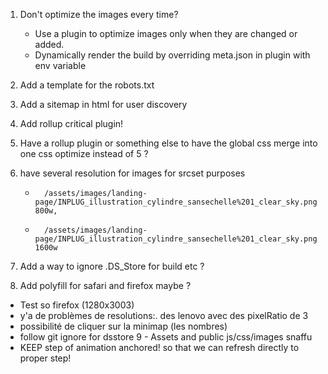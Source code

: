 1.  Don't optimize the images every time?
    - Use a plugin to optimize images only when they are changed or added.
    - Dynamically render the build by overriding meta.json in plugin with env variable
2.  Add a template for the robots.txt
3.  Add a sitemap in html for user discovery
4.  Add rollup critical plugin!
5.  Have a rollup plugin or something else to have the global css merge into one css optimize instead of 5 ?
6.  have several resolution for images for srcset purposes
    -       /assets/images/landing-page/INPLUG_illustration_cylindre_sansechelle%201_clear_sky.png 800w,
    -       /assets/images/landing-page/INPLUG_illustration_cylindre_sansechelle%201_clear_sky.png 1600w

7.  Add a way to ignore .DS_Store for build etc ?

8.  Add polyfill for safari and firefox maybe ?

- Test so firefox (1280x3003)
- y'a de problèmes de resolutions:. des lenovo avec des pixelRatio de 3
- possibilité de cliquer sur la minimap (les nombres)
- follow git ignore for dsstore
  9 - Assets and public js/css/images snaffu
- KEEP step of animation anchored! so that we can refresh directly to proper step!

